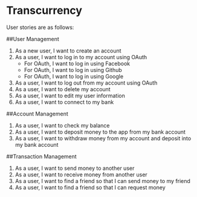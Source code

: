 # Transcurrency
User stories are as follows:

##User Management

1. As a new user, I want to create an account
1. As a user, I want to log in to my account using OAuth
  	* For OAuth, I want to log in using Facebook
  	* For OAuth, I want to log in using Github
  	* For OAuth, I want to log in using Google
1. As a user, I want to log out from my account using OAuth
1. As a user, I want to delete my account
1. As a user, I want to edit my user information
1. As a user, I want to connect to my bank

##Account Management

1. As a user, I want to check my balance
1. As a user, I want to deposit money to the app from my bank account
1. As a user, I want to withdraw money from my account and deposit into my bank account

##Transaction Management

1. As a user, I want to send money to another user
1. As a user, I want to receive money from another user
1. As a user, I want to find a friend so that I can send money to my friend
1. As a user, I want to find a friend so that I can request money
